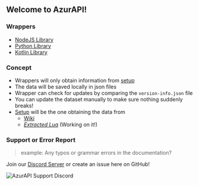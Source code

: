 ## Welcome to AzurAPI!

### Wrappers

- [NodeJS Library](https://www.npmjs.com/package/@azurapi/azurapi)
- [Python Library](https://github.com/AzurAPI/azurapi-py)
- [Kotlin Library](https://github.com/AzurAPI/AzurApi-Kotlin)

### Concept

- Wrappers will only obtain information from [setup](https://github.com/AzurAPI/azurapi-js-setup)
- The data will be saved locally in json files
- Wrapper can check for updates by comparing the `version-info.json` file
- You can update the dataset manually to make sure nothing suddenly breaks!
- [Setup](https://github.com/AzurAPI/azurapi-js-setup) will be the one obtaining the data from
  - [Wiki](https://azurlane.koumakan.jp)
  - _[Extracted Lua](https://github.com/nobbyfix/AzurLaneSource)_ (Working on it!)

### Support or Error Report

> example: Any typos or grammar errors in the documentation?

Join our [Discord Server](http://discord.gg/aAEdys8) or create an issue here on GitHub!<br>

![AzurAPI Support Discord](https://discordapp.com/api/guilds/648206344729526272/widget.png?style=banner2)
